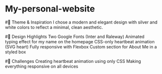 # My-personal-website


#🌈 Theme & Inspiration
I chose a modern and elegant design with silver and white colors to reflect a minimal, clean aesthetic.


#🎨 Design Highlights
Two Google Fonts (Inter and Raleway) Animated typing effect for my name on the homepage CSS-only heartbeat animation (SVG heart) Fully responsive with Flexbox Custom section for About Me in a styled box


#🚧 Challenges
Creating heartbeat animation using only CSS Making everything responsive on all devices

